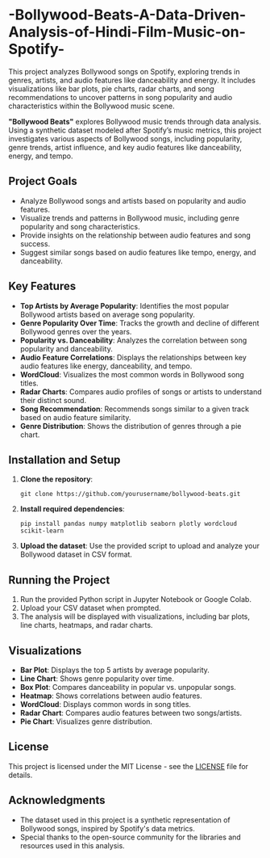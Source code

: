 # -Bollywood-Beats-A-Data-Driven-Analysis-of-Hindi-Film-Music-on-Spotify-
This project analyzes Bollywood songs on Spotify, exploring trends in genres, artists, and audio features like danceability and energy. It includes visualizations like bar plots, pie charts, radar charts, and song recommendations to uncover patterns in song popularity and audio characteristics within the Bollywood music scene.


**"Bollywood Beats"** explores Bollywood music trends through data analysis. Using a synthetic dataset modeled after Spotify’s music metrics, this project investigates various aspects of Bollywood songs, including popularity, genre trends, artist influence, and key audio features like danceability, energy, and tempo.

## Project Goals
- Analyze Bollywood songs and artists based on popularity and audio features.
- Visualize trends and patterns in Bollywood music, including genre popularity and song characteristics.
- Provide insights on the relationship between audio features and song success.
- Suggest similar songs based on audio features like tempo, energy, and danceability.

## Key Features
- **Top Artists by Average Popularity**: Identifies the most popular Bollywood artists based on average song popularity.
- **Genre Popularity Over Time**: Tracks the growth and decline of different Bollywood genres over the years.
- **Popularity vs. Danceability**: Analyzes the correlation between song popularity and danceability.
- **Audio Feature Correlations**: Displays the relationships between key audio features like energy, danceability, and tempo.
- **WordCloud**: Visualizes the most common words in Bollywood song titles.
- **Radar Charts**: Compares audio profiles of songs or artists to understand their distinct sound.
- **Song Recommendation**: Recommends songs similar to a given track based on audio feature similarity.
- **Genre Distribution**: Shows the distribution of genres through a pie chart.

## Installation and Setup
1. **Clone the repository**:
   ```
   git clone https://github.com/yourusername/bollywood-beats.git
   ```

2. **Install required dependencies**:
   ```
   pip install pandas numpy matplotlib seaborn plotly wordcloud scikit-learn
   ```

3. **Upload the dataset**: Use the provided script to upload and analyze your Bollywood dataset in CSV format.

## Running the Project
1. Run the provided Python script in Jupyter Notebook or Google Colab.
2. Upload your CSV dataset when prompted.
3. The analysis will be displayed with visualizations, including bar plots, line charts, heatmaps, and radar charts.

## Visualizations
- **Bar Plot**: Displays the top 5 artists by average popularity.
- **Line Chart**: Shows genre popularity over time.
- **Box Plot**: Compares danceability in popular vs. unpopular songs.
- **Heatmap**: Shows correlations between audio features.
- **WordCloud**: Displays common words in song titles.
- **Radar Chart**: Compares audio features between two songs/artists.
- **Pie Chart**: Visualizes genre distribution.

## License
This project is licensed under the MIT License - see the [LICENSE](LICENSE) file for details.

## Acknowledgments
- The dataset used in this project is a synthetic representation of Bollywood songs, inspired by Spotify's data metrics.
- Special thanks to the open-source community for the libraries and resources used in this analysis.
